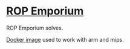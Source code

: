 # [ROP Emporium](https://ropemporium.com/)

ROP Emporium solves.

[Docker image](./Dockerfile) used to work with arm and mips.
